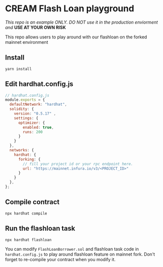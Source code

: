 # CREAM Flash Loan playground

*This repo is an example ONLY. DO NOT use it in the production enviorment and* **USE AT YOUR OWN RISK**

This repo allows users to play around with our flashloan on the forked mainnet environment

## Install

```
yarn install
```

## Edit hardhat.config.js

```js
// hardhat.config.js
module.exports = {
  defaultNetwork: "hardhat",
  solidity: {
    version: "0.5.17" ,
    settings: {
      optimizer: {
        enabled: true,
        runs: 200
      }
    }
  },
  networks: {
    hardhat: {
      forking: {
        // fill your project id or your rpc endpoint here.
        url: "https://mainnet.infura.io/v3/<PROJECT_ID>"
      }
    }
  },
};
```

## Compile contract

```
npx hardhat compile
```

## Run the flashloan task

```
npx hardhat flashloan
```

You can modify `FlashLoanBorrower.sol` and flashloan task code in `hardhat.config.js` to
play around flashloan feature on mainnet fork.
Don't forget to re-compile your contract when you modify it.
